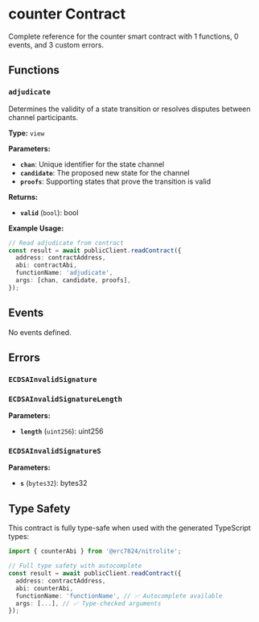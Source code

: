 # counter Contract

Complete reference for the counter smart contract with 1 functions, 0 events, and 3 custom errors.

## Functions

### `adjudicate`

Determines the validity of a state transition or resolves disputes between channel participants.

**Type:** `view`

**Parameters:**
- **`chan`**: Unique identifier for the state channel
- **`candidate`**: The proposed new state for the channel
- **`proofs`**: Supporting states that prove the transition is valid

**Returns:**
- **`valid`** (`bool`): bool

**Example Usage:**

```typescript
// Read adjudicate from contract
const result = await publicClient.readContract({
  address: contractAddress,
  abi: contractAbi,
  functionName: 'adjudicate',
  args: [chan, candidate, proofs],
});
```

## Events

No events defined.
## Errors

### `ECDSAInvalidSignature`

### `ECDSAInvalidSignatureLength`

**Parameters:**
- **`length`** (`uint256`): uint256

### `ECDSAInvalidSignatureS`

**Parameters:**
- **`s`** (`bytes32`): bytes32

## Type Safety

This contract is fully type-safe when used with the generated TypeScript types:

```typescript
import { counterAbi } from '@erc7824/nitrolite';

// Full type safety with autocomplete
const result = await publicClient.readContract({
  address: contractAddress,
  abi: counterAbi,
  functionName: 'functionName', // ✅ Autocomplete available
  args: [...], // ✅ Type-checked arguments
});
```

